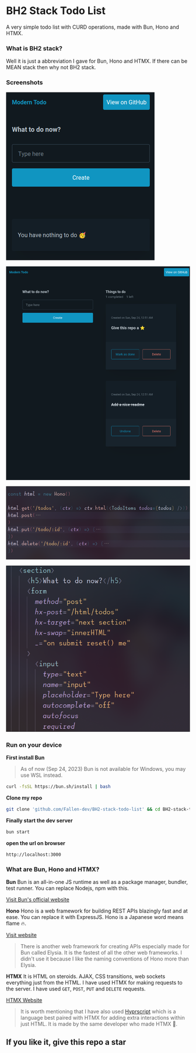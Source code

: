 # BH2 Stack Todo List
A very simple todo list with CURD operations, made with Bun, Hono and HTMX.

### What is BH2 stack?
Well it is just a abbreviation I gave for Bun, Hono and HTMX. If there can be MEAN stack then why not BH2 stack.

### Screenshots
![My todo website on mobile screens](./assets/ss_sm.png)

![My todo website on desktop screens](./assets/ss_big.png)

![Just a code snippet](./assets/code.png)

![Just another code snippet](./assets/code-2.png)

### Run on your device
**First install Bun**
> As of now (Sep 24, 2023) Bun is not available for Windows, you may use WSL instead.

```bash
curl -fsSL https://bun.sh/install | bash
```

**Clone my repo**
```bash
git clone 'github.com/Fallen-dev/BH2-stack-todo-list' && cd BH2-stack-todo-list
```

**Finally start the dev server**
```bash
bun start
```

**open the url on browser**
```
http://localhost:3000
```

### What are Bun, Hono and HTMX?

**Bun**
Bun is an all-in-one JS runtime as well as a package manager, bundler, test runner. You can replace Nodejs, npm with this.

[Visit Bun's official website](https://bun.sh/)

**Hono**
Hono is a web framework for building REST APIs blazingly fast and at ease. You can replace it with ExpressJS.
Hono is a Japanese word means flame 🔥.

[Visit website](https://hono.dev/)

> There is another web framework for creating APIs especially made for Bun called Elysia. It is the fastest of all the other web frameworks. I didn't use it because I like the naming conventions of Hono more than Elysia.

**HTMX**
It is HTML on steroids. AJAX, CSS transitions, web sockets everything just from the HTML. I have used HTMX for making requests to the server.
I have used `GET`, `POST`, `PUT` and `DELETE` requests.

[HTMX Website](https://htmx.org/)

> It is worth mentioning that I have also used [Hyprscript](https://hyperscript.org/) which is a language best paired with HTMX for adding extra interactions within just HTML. It is made by the same developer who made HTMX 👏.

## If you like it, give this repo a star
